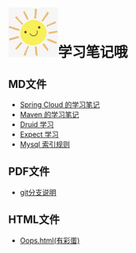 # <img src="./img/logo.jpg" width = "100" height = "100" alt="标题图" />学习笔记哦

MD文件
---

* [Spring Cloud 的学习笔记](./md/SpringCloud学习笔记.md)
* [Maven 的学习笔记](./md/maven学习笔记.md)
* [Druid 学习](./md/Druid学习.md) 
* [Expect 学习](./md/expect学习.md)
* [Mysql 索引规则](./md/Mysql索引规则.md)

PDF文件
---

* [git分支说明](./pdf/git分支说明.pdf)

HTML文件
---

* [Oops.html(有彩蛋)](./oops.html)